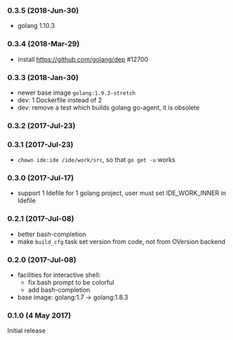 ### 0.3.5 (2018-Jun-30)

* golang 1.10.3

### 0.3.4 (2018-Mar-29)

* install https://github.com/golang/dep #12700

### 0.3.3 (2018-Jan-30)

* newer base image `golang:1.9.3-stretch`
* dev: 1 Dockerfile instead of 2
* dev: remove a test which builds golang go-agent, it is obsolete

### 0.3.2 (2017-Jul-23)
### 0.3.1 (2017-Jul-23)

* `chown ide:ide /ide/work/src`, so that `go get -u` works

### 0.3.0 (2017-Jul-17)

* support 1 Idefile for 1 golang project, user must set IDE_WORK_INNER
 in Idefile

### 0.2.1 (2017-Jul-08)

* better bash-completion
* make `build_cfg` task set version from code, not from OVersion backend

### 0.2.0 (2017-Jul-08)

* facilities for interactive shell:
  * fix bash prompt to be colorful
  * add bash-completion
* base image: golang:1.7 -> golang:1.8.3

### 0.1.0 (4 May 2017)

Initial release
